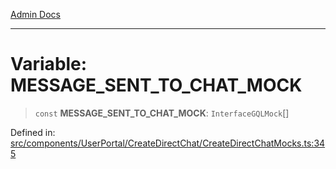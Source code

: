 [Admin Docs](/)

---

# Variable: MESSAGE_SENT_TO_CHAT_MOCK

> `const` **MESSAGE_SENT_TO_CHAT_MOCK**: `InterfaceGQLMock`[]

Defined in: [src/components/UserPortal/CreateDirectChat/CreateDirectChatMocks.ts:345](https://github.com/PalisadoesFoundation/talawa-admin/blob/main/src/components/UserPortal/CreateDirectChat/CreateDirectChatMocks.ts#L345)

